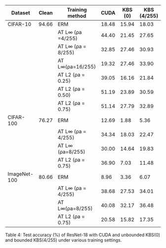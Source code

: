 | Dataset      | Clean | Training method    | CUDA   | KBS (0) | KBS (4/255) |
|--------------|-------|--------------------|--------|---------|-------------|
| CIFAR-10     | 94.66 | ERM                | 18.48  | 15.94   | 18.03       |
|              |       | AT L∞ (ρa =4/255)  | 44.40  | 21.45   | 27.65       |
|              |       | AT L∞ (ρa = 8/255) | 32.85  | 27.46   | 30.93       |
|              |       | AT L∞(ρa=16/255)   | 19.32  | 27.46   | 33.90       |
|              |       | AT L2 (ρa = 0.25)  | 39.05  | 16.16   | 21.84       |
|              |       | AT L2 (ρa = 0.50)  | 51.19  | 23.89   | 30.59       |
|              |       | AT L2 (ρa = 0.75)  | 51.14  | 27.79   | 32.89       |
| CIFAR-100    | 76.27 | ERM                | 12.69  | 1.88    | 5.36        |
|              |       | AT L∞ (ρa = 4/255) | 34.34  | 18.03   | 22.47       |
|              |       | AT L∞ (ρa=8/255)   | 30.00  | 14.64   | 19.83       |
|              |       | AT L2 (ρa = 0.75)  | 36.90  | 7.03    | 11.48       |
| ImageNet-100 | 80.66 | ERM                | 8.96   | 3.36    | 6.07        |
|              |       | AT L∞ (ρa = 4/255) | 38.68  | 27.53   | 34.01       |
|              |       | AT L∞(ρa=8/255)    | 40.08  | 32.17   | 36.48       |
|              |       | AT L2 (ρa = 0.75)  | 20.58  | 15.82   | 17.35       |
Table 4: Test accuracy (%) of ResNet-18 with CUDA and unbounded KBS(0) and bounded KBS(4/255) under various training settings.
